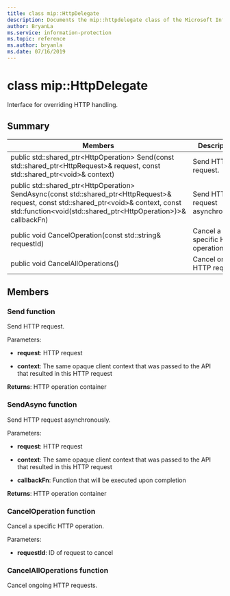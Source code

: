 ```yaml
---
title: class mip::HttpDelegate 
description: Documents the mip::httpdelegate class of the Microsoft Information Protection (MIP) SDK.
author: BryanLa
ms.service: information-protection
ms.topic: reference
ms.author: bryanla
ms.date: 07/16/2019
---
```


# class mip::HttpDelegate 
Interface for overriding HTTP handling.
  
## Summary
 Members                        | Descriptions                                
--------------------------------|---------------------------------------------
public std::shared_ptr\<HttpOperation\> Send(const std::shared_ptr\<HttpRequest\>& request, const std::shared_ptr\<void\>& context)  |  Send HTTP request.
public std::shared_ptr\<HttpOperation\> SendAsync(const std::shared_ptr\<HttpRequest\>& request, const std::shared_ptr\<void\>& context, const std::function\<void(std::shared_ptr\<HttpOperation\>)\>& callbackFn)  |  Send HTTP request asynchronously.
public void CancelOperation(const std::string& requestId)  |  Cancel a specific HTTP operation.
public void CancelAllOperations()  |  Cancel ongoing HTTP requests.
  
## Members
  
### Send function
Send HTTP request.

Parameters:  
* **request**: HTTP request 


* **context**: The same opaque client context that was passed to the API that resulted in this HTTP request



  
**Returns**: HTTP operation container
  
### SendAsync function
Send HTTP request asynchronously.

Parameters:  
* **request**: HTTP request 


* **context**: The same opaque client context that was passed to the API that resulted in this HTTP request 


* **callbackFn**: Function that will be executed upon completion



  
**Returns**: HTTP operation container
  
### CancelOperation function
Cancel a specific HTTP operation.

Parameters:  
* **requestId**: ID of request to cancel


  
### CancelAllOperations function
Cancel ongoing HTTP requests.